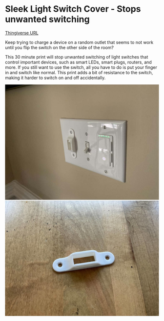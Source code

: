 # Sleek Light Switch Cover - Stops unwanted switching

[Thingiverse URL](https://www.thingiverse.com/thing:4950004)

Keep trying to charge a device on a random outlet that seems to not work until you flip the switch on the other side of the room?

 This 30 minute print will stop unwanted switching of light switches that control important devices, such as smart LEDs, smart plugs, routers, and more. If you still want to use the switch, all you have to do is put your finger in and switch like normal. This print adds a bit of resistance to the switch, making it harder to switch on and off accidentally.

 ![cover on switch](docs/cover-on-switch.jpg)
 ![cover on table](docs/cover.jpg)